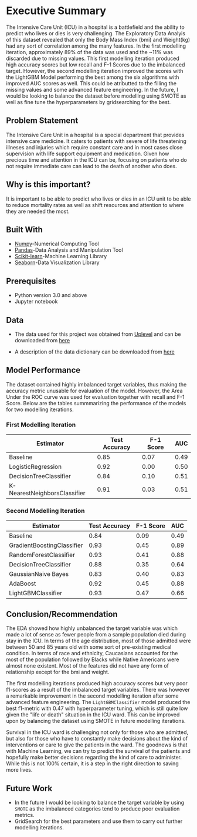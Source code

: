 # Executive Summary
The Intensive Care Unit (ICU) in a hospital is a battlefield and the ability to predict who lives or dies is very challenging. The Exploratory Data Analyis of this dataset revealed that only the Body Mass Index (bmi) and Weight(kg) had any sort of correlation among the many features.
In the first modelling iteration, approximately 89% of the data was used and the ~11% was discarded due to missing values. This first modelling iteration produced high accuracy scores but low recall and F-1 Scores due to the imbalanced target. However, the second modelling iteration improved the scores with the LightGBM Model performing the best among the six algorithms with improved AUC scores as well. This could be atributted to the filling the missing values and some advanced feature engineering.
In the future, I would be looking to balance the dataset before modelling using SMOTE as well as fine tune the hyperparameters by gridsearching for the best.

## Problem Statement
The Intensive Care Unit in a hospital is a special department that provides intensive care medicine. It caters to patients with severe of life threatening illneses and injuries which require constant care and in most cases close supervision with life support equipment and medication. Given how precious time and attention in the ICU can be, focusing on patients who do not require immediate care can lead to the death of another who does.

## Why is this important?
It is important to be able to predict who lives or dies in an ICU unit to be able to reduce mortality rates as well as shift resources and attention to where they are needed the most.

## Built With
* [Numpy](https://numpy.org)-Numerical Computing Tool
* [Pandas](https://pandas.pydata.org/)-Data Analysis and Manipulation Tool
* [Scikit-learn](https://scikit-learn.org/stable/)-Machine Learning Library
* [Seaborn](seaborn.pydata.org)-Data Visualization Library

## Prerequisites
* Python version 3.0 and above
* Jupyter notebook

## Data
* The data used for this project was obtained from [Uplevel](dataprojects.uplevel.work) and can be downloaded from [here](https://dataprojects.uplevel.work/store/p/pre-order-python-for-healthcare-hospital-survival-and-machine-learning)

* A description of the data dictionary can be downloaded from [here](https://uplevelsg.s3-ap-southeast-1.amazonaws.com)

## Model Performance
The dataset contained highly imbalanced target variables, thus making the accuracy metric unusable for evaluation of the model. However, the Area Under the ROC curve was used for evaluation together with recall and F-1 Score. Below are the tables summmarizing the performance of the models for two modelling iterations.

### First Modelling Iteration

|Estimator|Test Accuracy|F-1 Score|AUC|
|---------|-------------|---------|---|
|Baseline|0.85|0.07|0.49|
|LogisticRegression|0.92|0.00|0.50|
|DecisionTreeClassifier|0.84|0.10|0.51|
|K-NearestNeighborsClassifier|0.91|0.03|0.51|

### Second Modelling Iteration
|Estimator|Test Accuracy|F-1 Score|AUC|
|---------|-------------|---------|---|
|Baseline|0.84|0.09|0.49|
|GradientBoostingClassifier|0.93|0.45|0.89|
|RandomForestClassifier|0.93|0.41|0.88|
|DecisionTreeClassifier|0.88|0.35|0.64|
|GaussianNaive Bayes|0.83|0.40|0.83|
|AdaBoost|0.92|0.45|0.88|
|LightGBMClassifier|0.93|0.47|0.66|


## Conclusion/Recommendation
The EDA showed how highly unbalanced the target variable was which made a lot of sense as fewer people from a sample population died during stay in the ICU. In terms of the age distribution, most of those admitted were between 50 and 85 years old with some sort of pre-existing medical condition. In terms of race and ethnicity, Caucasians accounted for the most of the population followed by Blacks while  Native Americans were almost none existent. Most of the features did not have any form of relationship except for the bmi and weight.

The first modelling iterations produced high accuracy scores but very poor f1-scores as a result of the imbalanced target variables. There was however a remarkable improvement in the second modelling iteration after some advanced feature engineering. The `LightGBMClassifier` model produced the best f1-metric with 0.47 with hyperparameter tuning, which is still quite low given the "life or death" situation in the ICU ward. This can be improved upon by balancing the dataset using SMOTE in future modelling iterations.

Survival in the ICU ward is challenging not only for those who are admitted, but also for those who have to constantly make decisions about the kind of interventions or care to give the patients in the ward. The goodnews is that with Machine Learning, we can try to predict the survival of the patients and hopefully make better decisions regarding the kind of care to administer. While this is not 100% certain, it is a step in the right direction to saving more lives. 

## Future Work
* In the future I would be looking to balance the target variable by using `SMOTE` as the imbalanced categories tend to produce poor evaluation metrics.
* GridSearch for the best parameters and use them to carry out further modelling iterations.